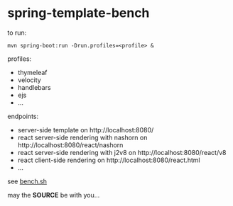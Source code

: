 spring-template-bench
=====================

to run:

```console
mvn spring-boot:run -Drun.profiles=<profile> &
```

profiles:

- thymeleaf
- velocity
- handlebars
- ejs
- ...

endpoints:

- server-side template on http://localhost:8080/
- react server-side rendering with nashorn on http://localhost:8080/react/nashorn
- react server-side rendering with j2v8 on http://localhost:8080/react/v8
- react client-side rendering on http://localhost:8080/react.html
- ...

see [bench.sh](bench.sh)

may the **SOURCE** be with you...
